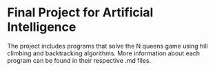 # Final Project for Artificial Intelligence

The project includes programs that solve the N queens game using hill climbing and backtracking algorithms. 
More information about each program can be found in their respective .md files.
